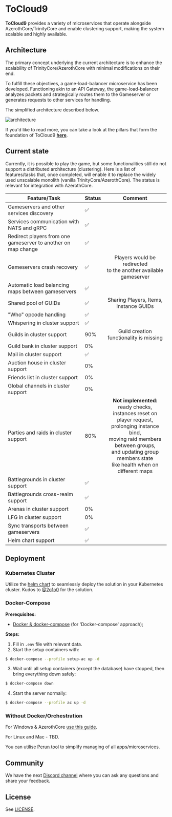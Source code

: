 # ToCloud9

**ToCloud9** provides a variety of microservices that operate alongside AzerothCore/TrinityCore and enable clustering support, making the system scalable and highly available.

## Architecture
The primary concept underlying the current architecture is to enhance the scalability of TrinityCore/AzerothCore with minimal modifications on their end.

To fulfill these objectives, a game-load-balancer microservice has been developed.
Functioning akin to an API Gateway, the game-load-balancer analyzes packets and strategically routes them to the Gameserver or generates requests to other services for handling.

The simplified architecture described below.

![](.github/images/tc9.svg "architecture")

If you'd like to read more, you can take a look at the pillars that form the foundation of ToCloud9 **[here](https://github.com/azerothcore/azerothcore-wotlk/discussions/16748)**.

## Current state
Currently, it is possible to play the game, but some functionalities still do not support a distributed architecture (clustering). Here is a list of features/tasks that, once completed, will enable it to replace the widely used unscalable monolith (vanilla TrinityCore/AzerothCore). The status is relevant for integration with AzerothCore.

| Feature/Task 	                                                | Status	 |                                                                                                            Comment 	                                                                                                             |
|---------------------------------------------------------------|---------|:--------------------------------------------------------------------------------------------------------------------------------------------------------------------------------------------------------------------------------:|
| Gameservers and other services discovery                      | ✅       |                                                                                                                	                                                                                                                 |
| Services communication with NATS and gRPC                     | ✅	      |                                                                                                                	                                                                                                                 |
| Redirect players from one gameserver to another on map change | ✅	      |                                                                                                                	                                                                                                                 |
| Gameservers crash recovery                                    | ✅	      |                                                                              Players would be redirected <br/>to the another available gameserver	                                                                               |
| Automatic load balancing maps between gameservers             | ✅	      |                                                                                                                	                                                                                                                 |
| Shared pool of GUIDs                                          | ✅	      |                                                                                             Sharing Players, Items, Instance GUIDs	                                                                                              |
| "Who" opcode handling                                         | ✅	      |                                                                                                                	                                                                                                                 |
| Whispering in cluster support                                 | ✅	      |                                                                                                                	                                                                                                                 |
| Guilds in cluster support                                     | 90%	    |                                                                              Guild creation functionality is missing                              	                                                                              |
| Guild bank in cluster support                                 | 0%	     |                                                                                                                	                                                                                                                 |
| Mail in cluster support                                       | ✅	      |                                                                                                                	                                                                                                                 |
| Auction house in cluster support                              | 0%	     |                                                                                                                	                                                                                                                 |
| Friends list in cluster support                               | 0%	     |                                                                                                                	                                                                                                                 |
| Global channels in cluster support                            | 0%	     |                                                                                                                	                                                                                                                 |
| Parties and raids in cluster support                          | 80%	    | **Not implemented:** <br/>ready checks, instances reset on player request, <br/>prolonging instance bind, <br/>moving raid members between groups, <br/>and updating group members state <br/>like health when on different maps |
| Battlegrounds in cluster support                              | ✅	      |                                                                                                                	                                                                                                                 |
| Battlegrounds cross-realm support                             | ✅	      |                                                                                                                	                                                                                                                 |
| Arenas in cluster support                                     | 0%	     |                                                                                                                	                                                                                                                 |
| LFG in cluster support                                        | 0%	     |                                                                                                                	                                                                                                                 |
| Sync transports between gameservers                           | ✅	      |                                                                                                                	                                                                                                                 |
| Helm chart support                                            | ✅	      |                                                                                                                	                                                                                                                 |

## Deployment

### Kubernetes Cluster

Utilize the [helm chart](chart/) to seamlessly deploy the solution in your Kubernetes cluster. Kudos to [@2o1o0](https://github.com/2o1o0) for the solution.

### Docker-Compose

__Prerequisites:__
* [Docker & docker-compose](https://www.docker.com/products/docker-desktop) (for 'Docker-compose' approach);

__Steps:__
1. Fill in `.env` file with relevant data.
2. Start the setup containers with:

```bash
$ docker-compose --profile setup-ac up -d
```
3. Wait until all setup containers (except the database) have stopped, then bring everything down safely:

```bash
$ docker-compose down
```
4. Start the server normally:

```bash
$ docker-compose --profile ac up -d
```
### Without Docker/Orchestration

For Windows & AzerothCore [use this guide](doc/RunNonDockerWinWSLAzerothCore.md).

For Linux and Mac - TBD.

You can utilise [Perun tool](https://github.com/walkline/ToCloud9/tree/master/apps/perun) to simplify managing of all apps/microservices.  

## Community

We have the next [Discord channel](https://discord.gg/QxfBD9uGbN) where you can ask any questions and share your feedback.

## License

See [LICENSE](LICENSE).